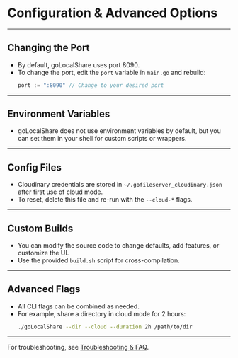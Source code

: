# Configuration & Advanced Options

---

## Changing the Port
- By default, goLocalShare uses port 8090.
- To change the port, edit the `port` variable in `main.go` and rebuild:
  ```go
  port := ":8090" // Change to your desired port
  ```

---

## Environment Variables
- goLocalShare does not use environment variables by default, but you can set them in your shell for custom scripts or wrappers.

---

## Config Files
- Cloudinary credentials are stored in `~/.gofileserver_cloudinary.json` after first use of cloud mode.
- To reset, delete this file and re-run with the `--cloud-*` flags.

---

## Custom Builds
- You can modify the source code to change defaults, add features, or customize the UI.
- Use the provided `build.sh` script for cross-compilation.

---

## Advanced Flags
- All CLI flags can be combined as needed.
- For example, share a directory in cloud mode for 2 hours:
  ```sh
  ./goLocalShare --dir --cloud --duration 2h /path/to/dir
  ```

---

For troubleshooting, see [Troubleshooting & FAQ](./troubleshooting.md). 